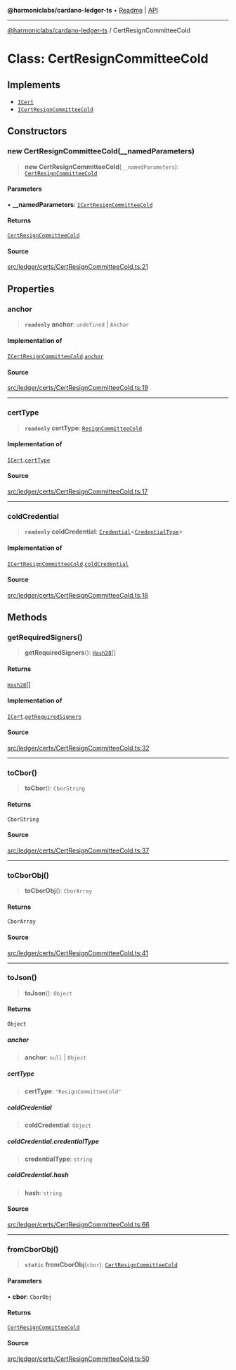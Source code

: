 **@harmoniclabs/cardano-ledger-ts** • [Readme](../README.md) \| [API](../globals.md)

***

[@harmoniclabs/cardano-ledger-ts](../README.md) / CertResignCommitteeCold

# Class: CertResignCommitteeCold

## Implements

- [`ICert`](../interfaces/ICert.md)
- [`ICertResignCommitteeCold`](../interfaces/ICertResignCommitteeCold.md)

## Constructors

### new CertResignCommitteeCold(__namedParameters)

> **new CertResignCommitteeCold**(`__namedParameters`): [`CertResignCommitteeCold`](CertResignCommitteeCold.md)

#### Parameters

• **\_\_namedParameters**: [`ICertResignCommitteeCold`](../interfaces/ICertResignCommitteeCold.md)

#### Returns

[`CertResignCommitteeCold`](CertResignCommitteeCold.md)

#### Source

[src/ledger/certs/CertResignCommitteeCold.ts:21](https://github.com/HarmonicLabs/cardano-ledger-ts/blob/d1659b0/src/ledger/certs/CertResignCommitteeCold.ts#L21)

## Properties

### anchor

> **`readonly`** **anchor**: `undefined` \| `Anchor`

#### Implementation of

[`ICertResignCommitteeCold`](../interfaces/ICertResignCommitteeCold.md).[`anchor`](../interfaces/ICertResignCommitteeCold.md#anchor)

#### Source

[src/ledger/certs/CertResignCommitteeCold.ts:19](https://github.com/HarmonicLabs/cardano-ledger-ts/blob/d1659b0/src/ledger/certs/CertResignCommitteeCold.ts#L19)

***

### certType

> **`readonly`** **certType**: [`ResignCommitteeCold`](../enumerations/CertificateType.md#resigncommitteecold)

#### Implementation of

[`ICert`](../interfaces/ICert.md).[`certType`](../interfaces/ICert.md#certtype)

#### Source

[src/ledger/certs/CertResignCommitteeCold.ts:17](https://github.com/HarmonicLabs/cardano-ledger-ts/blob/d1659b0/src/ledger/certs/CertResignCommitteeCold.ts#L17)

***

### coldCredential

> **`readonly`** **coldCredential**: [`Credential`](Credential.md)\<[`CredentialType`](../enumerations/CredentialType.md)\>

#### Implementation of

[`ICertResignCommitteeCold`](../interfaces/ICertResignCommitteeCold.md).[`coldCredential`](../interfaces/ICertResignCommitteeCold.md#coldcredential)

#### Source

[src/ledger/certs/CertResignCommitteeCold.ts:18](https://github.com/HarmonicLabs/cardano-ledger-ts/blob/d1659b0/src/ledger/certs/CertResignCommitteeCold.ts#L18)

## Methods

### getRequiredSigners()

> **getRequiredSigners**(): [`Hash28`](Hash28.md)[]

#### Returns

[`Hash28`](Hash28.md)[]

#### Implementation of

[`ICert`](../interfaces/ICert.md).[`getRequiredSigners`](../interfaces/ICert.md#getrequiredsigners)

#### Source

[src/ledger/certs/CertResignCommitteeCold.ts:32](https://github.com/HarmonicLabs/cardano-ledger-ts/blob/d1659b0/src/ledger/certs/CertResignCommitteeCold.ts#L32)

***

### toCbor()

> **toCbor**(): `CborString`

#### Returns

`CborString`

#### Source

[src/ledger/certs/CertResignCommitteeCold.ts:37](https://github.com/HarmonicLabs/cardano-ledger-ts/blob/d1659b0/src/ledger/certs/CertResignCommitteeCold.ts#L37)

***

### toCborObj()

> **toCborObj**(): `CborArray`

#### Returns

`CborArray`

#### Source

[src/ledger/certs/CertResignCommitteeCold.ts:41](https://github.com/HarmonicLabs/cardano-ledger-ts/blob/d1659b0/src/ledger/certs/CertResignCommitteeCold.ts#L41)

***

### toJson()

> **toJson**(): `Object`

#### Returns

`Object`

##### anchor

> **anchor**: `null` \| `Object`

##### certType

> **certType**: `"ResignCommitteeCold"`

##### coldCredential

> **coldCredential**: `Object`

##### coldCredential.credentialType

> **credentialType**: `string`

##### coldCredential.hash

> **hash**: `string`

#### Source

[src/ledger/certs/CertResignCommitteeCold.ts:66](https://github.com/HarmonicLabs/cardano-ledger-ts/blob/d1659b0/src/ledger/certs/CertResignCommitteeCold.ts#L66)

***

### fromCborObj()

> **`static`** **fromCborObj**(`cbor`): [`CertResignCommitteeCold`](CertResignCommitteeCold.md)

#### Parameters

• **cbor**: `CborObj`

#### Returns

[`CertResignCommitteeCold`](CertResignCommitteeCold.md)

#### Source

[src/ledger/certs/CertResignCommitteeCold.ts:50](https://github.com/HarmonicLabs/cardano-ledger-ts/blob/d1659b0/src/ledger/certs/CertResignCommitteeCold.ts#L50)
